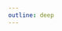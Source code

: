 ```yaml
---
outline: deep
---
```


<!-- # passport 实现 GitHub 三方账号登录 -->

<!-- Client ID:
Ov23liN4jCGHiKsmcrPo

client Secret:
cfeb5c38a64dc2cb1da51659acf558fac9957319 -->

<!-- # passport 实现 Google 三方账号登录 -->

<!-- Client ID:
994701689620-91u2vlf8q94hkjj91s4742oieu64369h.apps.googleusercontent.com
Client secret:
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 -->

<!-- https://console.cloud.google.com/auth/clients?inv=1&invt=AbtaEg&project=string-455310 -->

<!-- QQ 邮箱授权码
(POP3/IMAP/SMTP/Exchange/CardDAV 授权码已生成)
xhuxehqsmaqxhgdi -->
